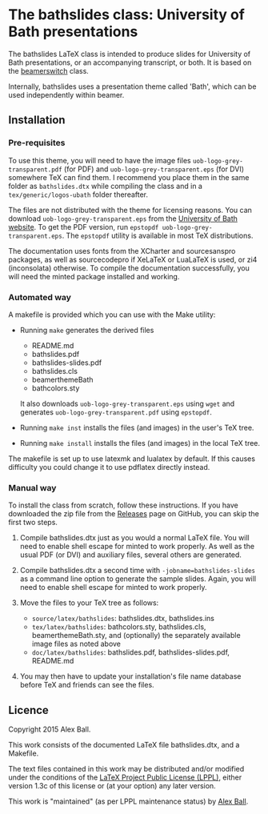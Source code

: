 The bathslides class: University of Bath presentations
=========================================================

The bathslides LaTeX class is intended to produce slides for University
of Bath presentations, or an accompanying transcript, or both.
It is based on the [beamerswitch] class.

Internally, bathslides uses a presentation theme called 'Bath',
which can be used independently within beamer.

Installation
------------

### Pre-requisites ###

To use this theme, you will need to have the image files
`uob-logo-grey-transparent.pdf` (for PDF) and
`uob-logo-grey-transparent.eps` (for DVI) somewhere TeX can find them.
I recommend you place them in the same folder as `bathslides.dtx`
while compiling the class and in a `tex/generic/logos-ubath` folder
thereafter.

The files are not distributed with the theme for licensing reasons.
You can download `uob-logo-grey-transparent.eps` from the
[University of Bath website][logo]. To get the PDF version, run
`epstopdf uob-logo-grey-transparent.eps`. The `epstopdf` utility is
available in most TeX distributions.

The documentation uses fonts from the XCharter and sourcesanspro
packages, as well as sourcecodepro if XeLaTeX or LuaLaTeX is used,
or zi4 (inconsolata) otherwise. To compile the documentation
successfully, you will need the minted package installed and working.

### Automated way ###

A makefile is provided which you can use with the Make utility:

  * Running `make` generates the derived files

      - README.md
      - bathslides.pdf
      - bathslides-slides.pdf
      - bathslides.cls
      - beamerthemeBath
      - bathcolors.sty

    It also downloads `uob-logo-grey-transparent.eps` using `wget` and
    generates `uob-logo-grey-transparent.pdf` using `epstopdf`.

  * Running `make inst` installs the files (and images) in the user's
    TeX tree.
  * Running `make install` installs the files (and images) in the
    local TeX tree.

The makefile is set up to use latexmk and lualatex by default.
If this causes difficulty you could change it to use pdflatex directly
instead.

### Manual way ###

To install the class from scratch, follow these instructions. If you have
downloaded the zip file from the [Releases] page on GitHub, you can skip the
first two steps.

 1. Compile bathslides.dtx just as you would a normal LaTeX file. You will
    need to enable shell escape for minted to work properly. As well
    as the usual PDF (or DVI) and auxiliary files, several others are
    generated.

 2. Compile bathslides.dtx a second time with `-jobname=bathslides-slides`
    as a command line option to generate the sample slides. Again, you will
    need to enable shell escape for minted to work properly.

 3. Move the files to your TeX tree as follows:

      - `source/latex/bathslides`: bathslides.dtx, bathslides.ins
      - `tex/latex/bathslides`: bathcolors.sty, bathslides.cls,
        beamerthemeBath.sty, and (optionally) the separately
        available image files as noted above
      - `doc/latex/bathslides`: bathslides.pdf, bathslides-slides.pdf,
        README.md

 4. You may then have to update your installation's file name database
    before TeX and friends can see the files.

Licence
-------

Copyright 2015 Alex Ball.

This work consists of the documented LaTeX file bathslides.dtx,
and a Makefile.

The text files contained in this work may be distributed and/or modified
under the conditions of the [LaTeX Project Public License (LPPL)][lppl],
either version 1.3c of this license or (at your option) any later
version.

This work is "maintained" (as per LPPL maintenance status) by [Alex
Ball][me].

[beamerswitch]: https://github.com/alex-ball/beamerswitch
[Releases]: https://github.com/alex-ball/bathslides/releases
[logo]: http://www.bath.ac.uk/marketing/guides-assets/visual-identity/logo/#id4
[lppl]: http://www.latex-project.org/lppl.txt
[me]: http://alexball.me.uk/

